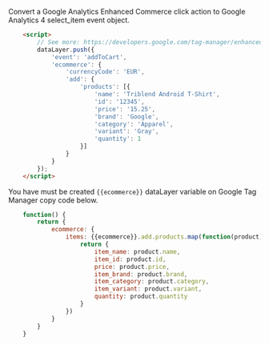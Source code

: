Convert a Google Analytics Enhanced Commerce click action to Google Analytics 4 select_item event object.

```html
    <script>
        // See more: https://developers.google.com/tag-manager/enhanced-ecommerce?hl=pt_br#cart
        dataLayer.push({
            'event': 'addToCart',
            'ecommerce': {
                'currencyCode': 'EUR',
                'add': {
                    'products': [{
                        'name': 'Triblend Android T-Shirt',
                        'id': '12345',
                        'price': '15.25',
                        'brand': 'Google',
                        'category': 'Apparel',
                        'variant': 'Gray',
                        'quantity': 1
                    }]
                }
            }
        });
    </script>
```

You have must be created `{{ecommerce}}` dataLayer variable on Google Tag Manager copy code below.
```javascript
    function() {
        return {
            ecommerce: {
                items: {{ecommerce}}.add.products.map(function(product){
                    return {
                        item_name: product.name,    
                        item_id: product.id,
                        price: product.price,
                        item_brand: product.brand,
                        item_category: product.category,
                        item_variant: product.variant,
                        quantity: product.quantity
                    }
                })
            }
        }
    }
```